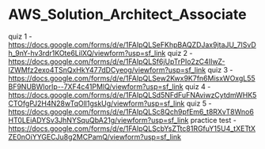 # AWS_Solution_Architect_Associate


quiz 1 - https://docs.google.com/forms/d/e/1FAIpQLSeFKhpBAQZDJax9jtaJU_7ISvDh_9nY-hv3rdr1KOte6LilXQ/viewform?usp=sf_link
quiz 2 - https://docs.google.com/forms/d/e/1FAIpQLSf6jUpTrPIo2zC4IIwZ-lZWMfz2exo4TSnQxHkY477dDCyeog/viewform?usp=sf_link
quiz 3 - https://docs.google.com/forms/d/e/1FAIpQLSew2Kwx9K7fn6MisxWOxgL55BF9NUBWlorIp--7XF4c41PMlQ/viewform?usp=sf_link
quiz 4 - https://docs.google.com/forms/d/e/1FAIpQLSd5NFdFuFNAviwzCytdmWHK5CTOfgPJ2H4N28wTqOll1gskUg/viewform?usp=sf_link
quiz 5 - https://docs.google.com/forms/d/e/1FAIpQLSc8Qch9pfEm6_t8RXvT8Wno6HT0LEiADYSv3JhNYSquQbA21g/viewform?usp=sf_link
practice test - https://docs.google.com/forms/d/e/1FAIpQLScbYsZTtc81RGfuY15U4_tXETtXZE0nOiYYGECJu8g2MCPamQ/viewform?usp=sf_link
